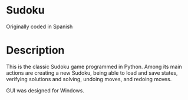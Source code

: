 # Sudoku
Originally coded in Spanish

# Description
This is the classic Sudoku game programmed in Python. Among its main actions are creating a new Sudoku, being able to load and save states, verifying solutions and solving, undoing moves, and redoing moves.

GUI was designed for Windows.
